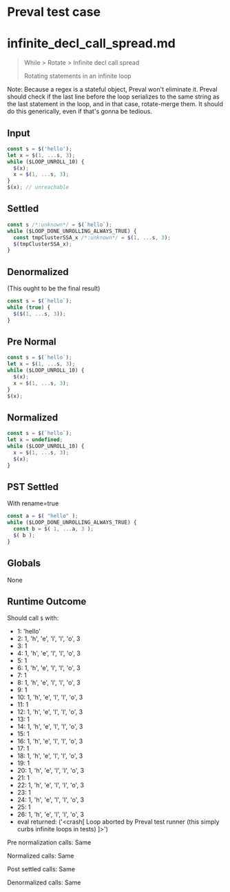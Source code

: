 # Preval test case

# infinite_decl_call_spread.md

> While > Rotate > Infinite decl call spread
>
> Rotating statements in an infinite loop

Note: Because a regex is a stateful object, Preval won't eliminate it.
      Preval should check if the last line before the loop serializes
      to the same string as the last statement in the loop, and in that
      case, rotate-merge them.
      It should do this generically, even if that's gonna be tedious.

## Input

`````js filename=intro
const s = $('hello');
let x = $(1, ...s, 3);
while ($LOOP_UNROLL_10) {
  $(x);
  x = $(1, ...s, 3);
}
$(x); // unreachable
`````

## Settled


`````js filename=intro
const s /*:unknown*/ = $(`hello`);
while ($LOOP_DONE_UNROLLING_ALWAYS_TRUE) {
  const tmpClusterSSA_x /*:unknown*/ = $(1, ...s, 3);
  $(tmpClusterSSA_x);
}
`````

## Denormalized
(This ought to be the final result)

`````js filename=intro
const s = $(`hello`);
while (true) {
  $($(1, ...s, 3));
}
`````

## Pre Normal


`````js filename=intro
const s = $(`hello`);
let x = $(1, ...s, 3);
while ($LOOP_UNROLL_10) {
  $(x);
  x = $(1, ...s, 3);
}
$(x);
`````

## Normalized


`````js filename=intro
const s = $(`hello`);
let x = undefined;
while ($LOOP_UNROLL_10) {
  x = $(1, ...s, 3);
  $(x);
}
`````

## PST Settled
With rename=true

`````js filename=intro
const a = $( "hello" );
while ($LOOP_DONE_UNROLLING_ALWAYS_TRUE) {
  const b = $( 1, ...a, 3 );
  $( b );
}
`````

## Globals

None

## Runtime Outcome

Should call `$` with:
 - 1: 'hello'
 - 2: 1, 'h', 'e', 'l', 'l', 'o', 3
 - 3: 1
 - 4: 1, 'h', 'e', 'l', 'l', 'o', 3
 - 5: 1
 - 6: 1, 'h', 'e', 'l', 'l', 'o', 3
 - 7: 1
 - 8: 1, 'h', 'e', 'l', 'l', 'o', 3
 - 9: 1
 - 10: 1, 'h', 'e', 'l', 'l', 'o', 3
 - 11: 1
 - 12: 1, 'h', 'e', 'l', 'l', 'o', 3
 - 13: 1
 - 14: 1, 'h', 'e', 'l', 'l', 'o', 3
 - 15: 1
 - 16: 1, 'h', 'e', 'l', 'l', 'o', 3
 - 17: 1
 - 18: 1, 'h', 'e', 'l', 'l', 'o', 3
 - 19: 1
 - 20: 1, 'h', 'e', 'l', 'l', 'o', 3
 - 21: 1
 - 22: 1, 'h', 'e', 'l', 'l', 'o', 3
 - 23: 1
 - 24: 1, 'h', 'e', 'l', 'l', 'o', 3
 - 25: 1
 - 26: 1, 'h', 'e', 'l', 'l', 'o', 3
 - eval returned: ('<crash[ Loop aborted by Preval test runner (this simply curbs infinite loops in tests) ]>')

Pre normalization calls: Same

Normalized calls: Same

Post settled calls: Same

Denormalized calls: Same

